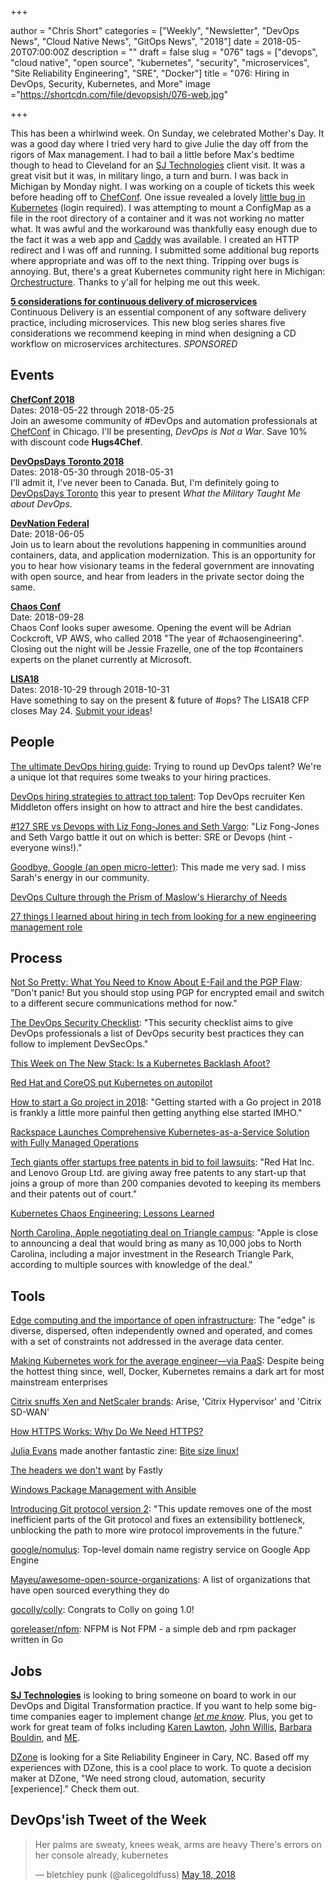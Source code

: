 +++

author = "Chris Short"
categories = ["Weekly", "Newsletter", "DevOps News", "Cloud Native News", "GitOps News", "2018"]
date = 2018-05-20T07:00:00Z
description = ""
draft = false
slug = "076"
tags = ["devops", "cloud native", "open source", "kubernetes", "security", "microservices", "Site Reliability Engineering", "SRE", "Docker"]
title = "076: Hiring in DevOps, Security, Kubernetes, and More"
image ="https://shortcdn.com/file/devopsish/076-web.jpg"

+++

This has been a whirlwind week. On Sunday, we celebrated Mother's Day. It was a good day where I tried very hard to give Julie the day off from the rigors of Max management. I had to bail a little  before Max's bedtime though to head to Cleveland for an [SJ Technologies](http://sjtechcorp.com/) client visit. It was a great visit but it was, in military lingo, a turn and burn. I was back in Michigan by Monday night. I was working on a couple of tickets this week before heading off to [ChefConf](https://chefconf.chef.io/). One issue revealed a lovely [little bug in Kubernetes](https://access.redhat.com/solutions/3391931) (login required). I was attempting to mount a ConfigMap as a file in the root directory of a container and it was not working no matter what. It was awful and the workaround was thankfully easy enough due to the fact it was a web app and [Caddy](https://caddyserver.com/) was available. I created an HTTP redirect and I was off and running. I submitted some additional bug reports where appropriate and was off to the next thing. Tripping over bugs is annoying. But, there's a great Kubernetes community right here in Michigan: [Orchestructure](https://www.meetup.com/orchestructure/). Thanks to y'all for helping me out this week.

[**5 considerations for continuous delivery of microservices**](https://www.gocd.org/2018/04/25/five-considerations-continuous-delivery-microservices/?utm_campaign=cd_microservices&utm_medium=newsletter_ad&utm_source=devopsish&utm_content=cd_microservices_blog&utm_term=)  
Continuous Delivery is an essential component of any software delivery practice, including microservices. This new blog series shares five considerations we recommend keeping in mind when designing a CD workflow on microservices architectures. *SPONSORED*

## Events

[**ChefConf 2018**](https://chefconf.chef.io/)  
Dates: 2018-05-22 through 2018-05-25  
Join an awesome community of #DevOps and automation professionals at [ChefConf](https://chefconf.chef.io/) in Chicago. I'll be presenting, *DevOps is Not a War*. Save 10% with discount code **Hugs4Chef**.

[**DevOpsDays Toronto 2018**](https://www.devopsdays.org/events/2018-toronto/welcome/)  
Dates: 2018-05-30 through 2018-05-31  
I'll admit it, I've never been to Canada. But, I'm definitely going to [DevOpsDays Toronto](https://www.devopsdays.org/events/2018-toronto/welcome/) this year to present *What the Military Taught Me about DevOps*.

[**DevNation Federal**](https://devnationfederal.org/)  
Date: 2018-06-05  
Join us to learn about the revolutions happening in communities around containers, data, and application modernization. This is an opportunity for you to hear how visionary teams in the federal government are innovating with open source, and hear from leaders in the private sector doing the same.

[**Chaos Conf**](https://chaosconf.splashthat.com/)  
Date: 2018-09-28  
Chaos Conf looks super awesome. Opening the event will be Adrian Cockcroft, VP AWS, who called 2018 "The year of #chaosengineering". Closing out the night will be Jessie Frazelle, one of the top #containers experts on the planet currently at Microsoft.

[**LISA18**](https://www.usenix.org/conference/lisa18)  
Dates: 2018-10-29 through 2018-10-31  
Have something to say on the present & future of #ops? The LISA18 CFP closes May 24. [Submit your ideas](https://www.usenix.org/blog/usenix-lisa18-cfp-nashville)!

## People

[The ultimate DevOps hiring guide](https://opensource.com/article/18/4/ultimate-devops-hiring-guide): Trying to round up DevOps talent? We're a unique lot that requires some tweaks to your hiring practices.

[DevOps hiring strategies to attract top talent](https://opensource.com/article/18/5/devops-hiring-strategies-attract-top-talent): Top DevOps recruiter Ken Middleton offers insight on how to attract and hire the best candidates.

[#127 SRE vs Devops with Liz Fong-Jones and Seth Vargo](https://www.gcppodcast.com/post/episode-127-sre-vs-devops-with-liz-fong-jones-and-seth-vargo/): "Liz Fong-Jones and Seth Vargo battle it out on which is better: SRE or Devops (hint - everyone wins!)."

[Goodbye, Google (an open micro-letter)](https://medium.com/@sadams.codes/goodbye-google-b249cd513102): This made me very sad. I miss Sarah's energy in our community.

[DevOps Culture through the Prism of Maslow's Hierarchy of Needs](https://devops.com/devops-culture-through-the-prism-of-maslows-hierarchy-of-needs/)

[27 things I learned about hiring in tech from looking for a new engineering management role](http://wunder.schoenaberselten.com/2018/05/12/27-things-i-learned-about-hiring-in-tech-from-looking-for-a-new-engineering-management-role/)

## Process

[Not So Pretty: What You Need to Know About E-Fail and the PGP Flaw](https://www.eff.org/deeplinks/2018/05/not-so-pretty-what-you-need-know-about-e-fail-and-pgp-flaw-0): "Don't panic! But you should stop using PGP for encrypted email and switch to a different secure communications method for now."

[The DevOps Security Checklist](https://www.sqreen.io/checklists/devops-security-checklist.html): "This security checklist aims to give DevOps professionals a list of DevOps security best practices they can follow to implement DevSecOps."

[This Week on The New Stack: Is a Kubernetes Backlash Afoot?](https://thenewstack.io/this-week-on-the-new-stack-kubernetes-needs-developers/)

[Red Hat and CoreOS put Kubernetes on autopilot](https://siliconangle.com/blog/2018/05/18/red-hat-and-coreos-put-kubernetes-on-autopilot-rhsummit/)

[How to start a Go project in 2018](https://boyter.org/posts/how-to-start-go-project-2018/): "Getting started with a Go project in 2018 is frankly a little more painful then getting anything else started IMHO."

[Rackspace Launches Comprehensive Kubernetes-as-a-Service Solution with Fully Managed Operations](https://globenewswire.com/news-release/2018/05/16/1507403/0/en/Rackspace-Launches-Comprehensive-Kubernetes-as-a-Service-Solution-with-Fully-Managed-Operations.html)

[Tech giants offer startups free patents in bid to foil lawsuits](http://www.dailyherald.com/business/20180519/tech-giants-offer-startups-free-patents-in-bid-to-foil-lawsuits): "Red Hat Inc. and Lenovo Group Ltd. are giving away free patents to any start-up that joins a group of more than 200 companies devoted to keeping its members and their patents out of court."

[Kubernetes Chaos Engineering: Lessons Learned](https://learnk8s.io/blog/kubernetes-chaos-engineering-lessons-learned)

[North Carolina, Apple negotiating deal on Triangle campus](https://www.wral.com/north-carolina-apple-negotiating-deal-on-triangle-campus-second-site-in-cary/17558985/): "Apple is close to announcing a deal that would bring as many as 10,000 jobs to North Carolina, including a major investment in the Research Triangle Park, according to multiple sources with knowledge of the deal."

## Tools

[Edge computing and the importance of open infrastructure](https://opensource.com/article/18/5/edge-computing): The "edge" is diverse, dispersed, often independently owned and operated, and comes with a set of constraints not addressed in the average data center.

[Making Kubernetes work for the average engineer—via PaaS](https://www.infoworld.com/article/3273104/containers/making-kubernetes-work-for-the-average-engineer-via-paas.html): Despite being the hottest thing since, well, Docker, Kubernetes remains a dark art for most mainstream enterprises

[Citrix snuffs Xen and NetScaler brands](https://www.theregister.co.uk/2018/05/14/citrix_rebranding/): Arise, 'Citrix Hypervisor' and 'Citrix SD-WAN'

[How HTTPS Works: Why Do We Need HTTPS?](https://howhttps.works/why-do-we-need-https/)

[Julia Evans](https://jvns.ca/) made another fantastic zine: [Bite size linux!](https://gumroad.com/l/bite-size-linux)

[The headers we don't want](https://www.fastly.com/blog/headers-we-dont-want) by Fastly

[Windows Package Management with Ansible](https://www.ansible.com/blog/windows-package-management)

[Introducing Git protocol version 2](https://opensource.googleblog.com/2018/05/introducing-git-protocol-version-2.html): "This update removes one of the most inefficient parts of the Git protocol and fixes an extensibility bottleneck, unblocking the path to more wire protocol improvements in the future."

[google/nomulus](https://github.com/google/nomulus): Top-level domain name registry service on Google App Engine

[Mayeu/awesome-open-source-organizations](https://github.com/Mayeu/awesome-open-source-organizations): A list of organizations that have open sourced everything they do

[gocolly/colly](https://github.com/gocolly/colly/releases/tag/v1.0.0): Congrats to Colly on going 1.0!

[goreleaser/nfpm](https://github.com/goreleaser/nfpm): NFPM is Not FPM - a simple deb and rpm packager written in Go

## Jobs

[**SJ Technologies**](http://sjtechcorp.com/) is looking to bring someone on board to work in our DevOps and Digital Transformation practice. If you want to help some big-time companies eager to implement change [*let me know*](mailto:chris.short@sjtechcorp.com). Plus, you get to work for great team of folks including [Karen Lawton](https://twitter.com/sjtech_karen?lang=en), [John Willis](https://twitter.com/botchagalupe/), [Barbara Bouldin](https://twitter.com/bbouldin711), and [ME](https://chrisshort.net/).

[DZone](http://careers.dzone.com/apply/DBWe0hiNCN/Site-Reliability-Engineer) is looking for a Site Reliability Engineer in Cary, NC. Based off my experiences with DZone, this is a cool place to work. To quote a decision maker at DZone, "We need strong cloud, automation, security [experience]." Check them out.

## DevOps'ish Tweet of the Week

> Her palms are sweaty, knees weak, arms are heavy
> There's errors on her console already, kubernetes
> 
> — bletchley punk (@alicegoldfuss) [May 18, 2018](https://twitter.com/alicegoldfuss/status/997268087429713922?utm_source=devopsish&utm_medium=newsletter&utm_campaign=076)
